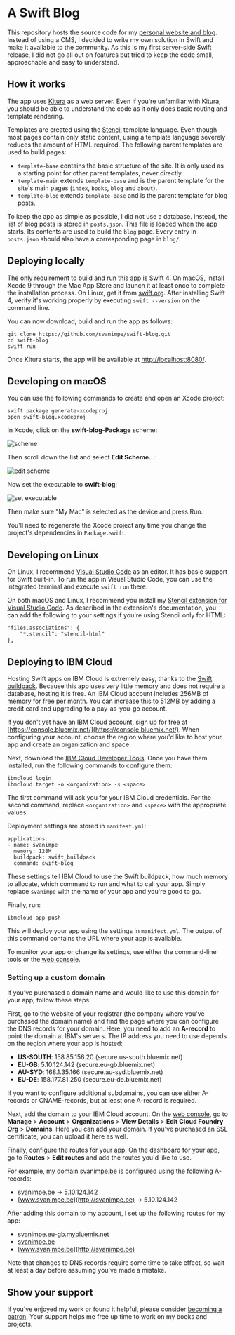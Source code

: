 # A Swift Blog

This repository hosts the source code for my [personal website and blog](http://svanimpe.be). Instead of using a CMS, I decided to write my own solution in Swift and make it available to the community. As this is my first server-side Swift release, I did not go all out on features but tried to keep the code small, approachable and easy to understand.

## How it works

The app uses [Kitura](http://www.kitura.io) as a web server. Even if you're unfamiliar with Kitura, you should be able to understand the code as it only does basic routing and template rendering.

Templates are created using the [Stencil](https://stencil.fuller.li/) template language. Even though most pages contain only static content, using a template language severely reduces the amount of HTML required. The following parent templates are used to build pages:

- `template-base` contains the basic structure of the site. It is only used as a starting point for other parent templates, never directly.
- `template-main` extends `template-base` and is the parent template for the site's main pages (`index`, `books`, `blog` and `about`).
- `template-blog` extends `template-base` and is the parent template for blog posts. 

To keep the app as simple as possible, I did not use a database. Instead, the list of blog posts is stored in `posts.json`. This file is loaded when the app starts. Its contents are used to build the `blog` page. Every entry in `posts.json` should also have a corresponding page in `blog/`.

## Deploying locally

The only requirement to build and run this app is Swift 4. On macOS, install Xcode 9 through the Mac App Store and launch it at least once to complete the installation process. On Linux, get it from [swift.org](https://swift.org/getting-started/). After installing Swift 4, verify it's working properly by executing `swift --version` on the command line.

You can now download, build and run the app as follows:

```
git clone https://github.com/svanimpe/swift-blog.git
cd swift-blog
swift run
```

Once Kitura starts, the app will be available at [http://localhost:8080/](http://localhost:8080/).

## Developing on macOS

You can use the following commands to create and open an Xcode project:

```
swift package generate-xcodeproj
open swift-blog.xcodeproj
```

In Xcode, click on the **swift-blog-Package** scheme:

![scheme](https://raw.githubusercontent.com/svanimpe/swift-blog/master/public/img/readme/readme-1.png)

Then scroll down the list and select **Edit Scheme...**:

![edit scheme](https://raw.githubusercontent.com/svanimpe/swift-blog/master/public/img/readme/readme-2.png)

Now set the executable to **swift-blog**:

![set executable](https://raw.githubusercontent.com/svanimpe/swift-blog/master/public/img/readme/readme-3.png)

Then make sure "My Mac" is selected as the device and press Run.

You'll need to regenerate the Xcode project any time you change the project's dependencies in `Package.swift`.

## Developing on Linux

On Linux, I recommend [Visual Studio Code](https://code.visualstudio.com) as an editor. It has basic support for Swift built-in. To run the app in Visual Studio Code, you can use the integrated terminal and execute `swift run` there.

On both macOS and Linux, I recommend you install my <a href="https://marketplace.visualstudio.com/items?itemName=svanimpe.stencil">Stencil extension for Visual Studio Code</a>. As described in the extension's documentation, you can add the following to your settings if you're using Stencil only for HTML:

```
"files.associations": {
    "*.stencil": "stencil-html"
},
```

## Deploying to IBM Cloud

Hosting Swift apps on IBM Cloud is extremely easy, thanks to the [Swift buildpack](https://github.com/IBM-Swift/swift-buildpack). Because this app uses very little memory and does not require a database, hosting it is free. An IBM Cloud account includes 256MB of memory for free per month. You can increase this to 512MB by adding a credit card and upgrading to a pay-as-you-go account.

If you don't yet have an IBM Cloud account, sign up for free at [https://console.bluemix.net/](https://console.bluemix.net/). When configuring your account, choose the region where you'd like to host your app and create an organization and space.

Next, download the [IBM Cloud Developer Tools](https://console.bluemix.net/docs/cli/index.html). Once you have them installed, run the following commands to configure them:

```
ibmcloud login
ibmcloud target -o <organization> -s <space>
```

The first command will ask you for your IBM Cloud credentials. For the second command, replace `<organization>` and `<space>` with the appropriate values.

Deployment settings are stored in `manifest.yml`:

```
applications:
- name: svanimpe
  memory: 128M
  buildpack: swift_buildpack
  command: swift-blog
```

These settings tell IBM Cloud to use the Swift buildpack, how much memory to allocate, which command to run and what to call your app. Simply replace `svanimpe` with the name of your app and you're good to go.

Finally, run:

```
ibmcloud app push
```

This will deploy your app using the settings in `manifest.yml`. The output of this command contains the URL where your app is available.

To monitor your app or change its settings, use either the command-line tools or the [web console](https://console.bluemix.net/).

### Setting up a custom domain

If you've purchased a domain name and would like to use this domain for your app, follow these steps.

First, go to the website of your registrar (the company where you've purchased the domain name) and find the page where you can configure the DNS records for your domain. Here, you need to add an **A-record** to point the domain at IBM's servers. The IP address you need to use depends on the region where your app is hosted:

- **US-SOUTH**: 158.85.156.20 (secure.us-south.bluemix.net)
- **EU-GB**: 5.10.124.142 (secure.eu-gb.bluemix.net)
- **AU-SYD**: 168.1.35.166 (secure.au-syd.bluemix.net)
- **EU-DE**: 158.177.81.250 (secure.eu-de.bluemix.net)

If you want to configure additional subdomains, you can use either A-records or CNAME-records, but at least one A-record is required.

Next, add the domain to your IBM Cloud account. On the [web console](https://console.bluemix.net/), go to **Manage** > **Account** > **Organizations** > **View Details** > **Edit Cloud Foundry Org** > **Domains**. Here you can add your domain. If you've purchased an SSL certificate, you can upload it here as well.

Finally, configure the routes for your app. On the dashboard for your app, go to **Routes** > **Edit routes** and add the routes you'd like to use.

For example, my domain [svanimpe.be](http://svanimpe.be) is configured using the following A-records:

- [svanimpe.be](http://svanimpe.be) -> 5.10.124.142
- [www.svanimpe.be](http://svanimpe.be) -> 5.10.124.142

After adding this domain to my account, I set up the following routes for my app:

- [svanimpe.eu-gb.mybluemix.net](http://svanimpe.be)
- [svanimpe.be](http://svanimpe.be)
- [www.svanimpe.be](http://svanimpe.be)

Note that changes to DNS records require some time to take effect, so wait at least a day before assuming you've made a mistake.

## Show your support

If you've enjoyed my work or found it helpful, please consider <a href="https://www.patreon.com/svanimpe">becoming a patron</a>. Your support helps me free up time to work on my books and projects.
